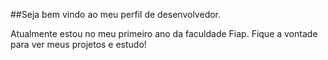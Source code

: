 ##Seja bem vindo ao meu perfil de desenvolvedor.

Atualmente estou no meu primeiro ano da faculdade Fiap.
Fique a vontade para ver meus projetos e estudo! 
<!--
**Thiaki/Thiaki** is a ✨ _special_ ✨ repository because its `README.md` (this file) appears on your GitHub profile.

Here are some ideas to get you started:

- 🔭 I’m currently working on ...
- 🌱 I’m currently learning ...
- 👯 I’m looking to collaborate on ...
- 🤔 I’m looking for help with ...
- 💬 Ask me about ...
- 📫 How to reach me: ...
- 😄 Pronouns: ...
- ⚡ Fun fact: ...
-->
